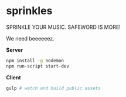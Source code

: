 # sprinkles

SPRINKLE YOUR MUSIC. SAFEWORD IS MORE!

We need beeeeeez.

**Server**
```bash
npm install -g nodemon
npm run-script start-dev
```

**Client**
```bash
gulp # watch and build public assets
```
